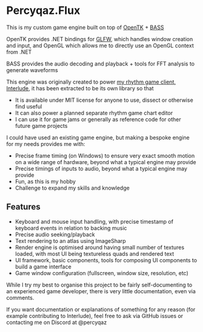 # Percyqaz.Flux

This is my custom game engine built on top of [OpenTK](https://github.com/opentk/opentk) + [BASS](https://www.un4seen.com/bass.html)

OpenTK provides .NET bindings for [GLFW](https://github.com/glfw/glfw), which handles window creation and input, and OpenGL which allows me to directly use an OpenGL context from .NET

BASS provides the audio decoding and playback + tools for FFT analysis to generate waveforms

This engine was originally created to power [my rhythm game client, Interlude](https://github.com/YAVSRG/Interlude), it has been extracted to be its own library so that
- It is available under MIT license for anyone to use, dissect or otherwise find useful
- It can also power a planned separate rhythm game chart editor
- I can use it for game jams or generally as reference code for other future game projects

I could have used an existing game engine, but making a bespoke engine for my needs provides me with:
- Precise frame timing (on Windows) to ensure very exact smooth motion on a wide range of hardware, beyond what a typical engine may provide
- Precise timings of inputs to audio, beyond what a typical engine may provide
- Fun, as this is my hobby
- Challenge to expand my skills and knowledge

## Features
- Keyboard and mouse input handling, with precise timestamp of keyboard events in relation to backing music
- Precise audio seeking/playback
- Text rendering to an atlas using ImageSharp
- Render engine is optimised around having small number of textures loaded, with most UI being textureless quads and rendered text
- UI framework, basic components, tools for composing UI components to build a game interface
- Game window configuration (fullscreen, window size, resolution, etc)

While I try my best to organise this project to be fairly self-documenting to an experienced game developer, there is very little documentation, even via comments.

If you want documentation or explanations of something for any reason (for example contributing to Interlude), feel free to ask via GitHub issues or contacting me on Discord at @percyqaz
